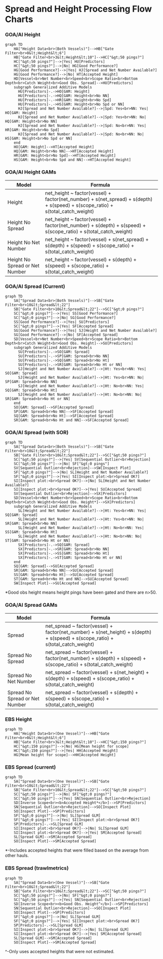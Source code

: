 # Spread and Height Processing Flow Charts


### GOA/AI Height

``` mermaid
graph TD
    HA["Height Data<br>(Both Vessels)"]-->HB["Gate Filter<br>0&lt;Height&lt;6"]
    HB["Gate Filter<br>3&lt;Height&lt;10"]-->HC["&gt;50 pings?"]
    HC["&gt;50 pings?"]-->|Yes| HU[Predictors]
    HC["&gt;50 pings?"]-->|No| HG[Good Performance?]
    HG[Good Performance?]-->|Yes| HJ[Spread and Net Number Available?]
    HG[Good Performance?]-->|No| HT[Accepted Height]
    HD[Vessel<br>Net Number<br>Speed<br>Scope Ratio<br>Bottom Depth<br>Catch Weight<br>Good Obs. Spread]-->HU[Predictors]
    subgraph Generalized Additive Models
      HU[Predictors]-.->HO[GAM: Height]
      HU[Predictors]-.->HQ[GAM: Height<br>No NN]
      HU[Predictors]-.->HR[GAM: Height<br>No Spd]
      HU[Predictors]-.->HS[GAM: Height<br>No Spd or NN]
      HJ[Spread and Net Number Available?]-->|Spd: Yes<br>NN: Yes| HO[GAM: Height]
      HJ[Spread and Net Number Available?]-->|Spd: Yes<br>NN: No| HQ[GAM: Height<br>No NN]
      HJ[Spread and Net Number Available?]-->|Spd: No<br>NN: Yes| HR[GAM: Height<br>No Spd]
      HJ[Spread and Net Number Available?]-->|Spd: No<br>NN: No| HS[GAM: Height<br>No Spd or NN]
    end
    HO[GAM: Height]-->HT[Accepted Height]
    HQ[GAM: Height<br>No NN]-->HT[Accepted Height]
    HR[GAM: Height<br>No Spd]-->HT[Accepted Height]
    HS[GAM: Height<br>No Spd and NN]-->HT[Accepted Height]
```

### GOA/AI Height GAMs
| Model | Formula |
|------------|------------|
| Height | net_height ~ factor(vessel) + factor(net_number) + s(net_spread) + s(depth) + s(speed) + s(scope_ratio) + s(total_catch_weight) |
| Height No Spread | net_height ~ factor(vessel) + factor(net_number) + s(depth) + s(speed) + s(scope_ratio) + s(total_catch_weight) |
| Height No Net Number | net_height ~ factor(vessel) + s(net_spread) + s(depth) + s(speed) + s(scope_ratio) + s(total_catch_weight) |
| Height No Spread or Net Number | net_height ~ factor(vessel) + s(depth) + s(speed) + s(scope_ratio) + s(total_catch_weight) |

### GOA/AI Spread (Current)

``` mermaid
graph TD
    SA["Spread Data<br>(Both Vessels)"]-->SB["Gate Filter<br>10&lt;Spread&lt;22"]
    SB["Gate Filter<br>10&lt;Spread&lt;22"]-->SC["&gt;0 pings?"]
    SC["&gt;0 pings?"]-->|Yes| SS[Good Performance?]
    SC["&gt;0 pings?"]-->|No| SG[Good Performance?]
    SS[Good Performance?]-->|Yes| SU[Predictors]
    SC["&gt;0 pings?"]-->|Yes| SF[Accepted Spread]
    SG[Good Performance?]-->|Yes| SJ[Height and Net Number Available?]
    SG[Good Performance?]-->|No| SF[Accepted Spread]
    SD[Vessel<br>Net Number<br>Speed<br>Scope Ratio<br>Bottom Depth<br>Catch Weight<br>Good Obs. Height]-->SU[Predictors]
    subgraph Generalized Additive Models
      SU[Predictors]-.->SO[GAM: Spread]
      SU[Predictors]-.->SP[GAM: Spread<br>No NN]
      SU[Predictors]-.->SQ[GAM: Spread<br>No Ht]
      SU[Predictors]-.->SR[GAM: Spread<br>No Ht or NN]
      SJ[Height and Net Number Available?]-->|Ht: Yes<br>NN: Yes| SO[GAM: Spread]
      SJ[Height and Net Number Available?]-->|Ht: Yes<br>NN: No| SP[GAM: Spread<br>No NN]
      SJ[Height and Net Number Available?]-->|Ht: No<br>NN: Yes| SQ[GAM: Spread<br>No Ht]
      SJ[Height and Net Number Available?]-->|Ht: No<br>NN: No| SR[GAM: Spread<br>No Ht or NN]
    end
    SO[GAM: Spread]-->SF[Accepted Spread]
    SP[GAM: Spread<br>No NN]-->SF[Accepted Spread]
    SQ[GAM: Spread<br>No Ht]-->SF[Accepted Spread]
    SR[GAM: Spread<br>No Ht and NN]-->SF[Accepted Spread]
```


### GOA/AI Spread (with SOR)

``` mermaid
graph TD
    SA["Spread Data<br>(Both Vessels)"]-->SB["Gate Filter<br>10&lt;Spread&lt;22"]
    SB["Gate Filter<br>10&lt;Spread&lt;22"]-->SC["&gt;50 pings?"]
    SC["&gt;50 pings?"]-->|Yes| SV[Sequential Outlier<br>Rejection]
    SC["&gt;50 pings?"]-->|No| SF["&gt;0 pings"]
    SV[Sequential Outlier<br>Rejection]-->SW[Inspect Plot]
    SF["&gt;0 pings?"]-->|No| SL[Height and Net Number Available?]
    SF["&gt;0 pings?"]-->|Yes| SI[Inspect plot:<br>Spread OK?]
    SI[Inspect plot:<br>Spread OK?]-->|No| SL[Height and Net Number Available?]
    SI[Inspect plot:<br>Spread OK?]-->|Yes| SU[Accepted Spread]
    SV[Sequential Outlier<br>Rejection]-->SX[Predictors]
    SD[Vessel<br>Net Number<br>Speed<br>Scope Ratio<br>Bottom Depth<br>Catch Weight<br>Good Obs. Height*]-->SX[Predictors]
    subgraph Generalized Additive Models
      SL[Height and Net Number Available?]-->|Ht: Yes<br>NN: Yes| SQ[GAM: Spread]
      SL[Height and Net Number Available?]-->|Ht: Yes<br>NN: No| SR[GAM: Spread<br>No NN]
      SL[Height and Net Number Available?]-->|Ht: No<br>NN: Yes| SS[GAM: Spread<br>No Ht]
      SL[Height and Net Number Available?]-->|Ht: No<br>NN: No| ST[GAM: Spread<br>No Ht or NN]
      SX[Predictors]-.->SQ[GAM: Spread]
      SX[Predictors]-.->SR[GAM: Spread<br>No NN]
      SX[Predictors]-.->SS[GAM: Spread<br>No Ht]
      SX[Predictors]-.->ST[GAM: Spread<br>No Ht or NN]
    end
    SQ[GAM: Spread]-->SU[Accepted Spread]
    SR[GAM: Spread<br>No NN]-->SU[Accepted Spread]
    SS[GAM: Spread<br>No Ht]-->SU[Accepted Spread]
    ST[GAM: Spread<br>No Ht and NN]-->SU[Accepted Spread]
    SW[Inspect Plot]-->SU[Accepted Spread]
```
*Good obs height means height pings have been gated and there are n>50.

### GOA/AI Spread GAMs
| Model | Formula |
|------------|------------|
| Spread | net_spread ~ factor(vessel) + factor(net_number) + s(net_height) + s(depth) + s(speed) + s(scope_ratio) + s(total_catch_weight) |
| Spread No Spread | net_spread ~ factor(vessel) + factor(net_number) + s(depth) + s(speed) + s(scope_ratio) + s(total_catch_weight) |
| Spread No Net Number | net_spread ~ factor(vessel) + s(net_height) + s(depth) + s(speed) + s(scope_ratio) + s(total_catch_weight) |
| Spread No Spread or Net Number | net_spread ~ factor(vessel) + s(depth) + s(speed) + s(scope_ratio) + s(total_catch_weight) |


### EBS Height
``` mermaid
graph TD
    HA["Height Data<br>(One Vessel)"]-->HB["Gate Filter<br>0&lt;Height&lt;6"]
    HB["Gate Filter<br>3&lt;Height&lt;10"]-->HC["&gt;150 pings?"]
    HC["&gt;150 pings?"]-->|No| HG[Mean height for scope]
    HC["&gt;150 pings?"]-->|Yes| HH[Accepted Height]
    HG[Mean height for scope]-->HH[Accepted Height]
```


### EBS Spread (current)
``` mermaid
graph TD
    SA["Spread Data<br>(One Vessel)"]-->SB["Gate Filter<br>10&lt;Spread&lt;22"]
    SB["Gate Filter<br>10&lt;Spread&lt;22"]-->SC["&gt;50 pings?"]
    SC["&gt;50 pings?"]-->|No| SF["&gt;0 pings?"]
    SC["&gt;50 pings?"]-->|Yes| SN[Sequential Outlier<br>Rejection]
    SD[Inverse Scope<br><b>Accepted Height*</b>]-->SP[Predictors]
    SN[Sequential Outlier<br>Rejection]-->SO[Inspect Plot]
    SO[Inspect Plot]-->SP[Predictors]
    SF["&gt;0 pings?"]-->|No| SL[Spread GLM]
    SF["&gt;0 pings?"]-->|Yes| SI[Inspect plot:<br>Spread OK?]
    SP[Predictors]-.->SL[Spread GLM]
    SI[Inspect plot:<br>Spread OK?]-->|No| SL[Spread GLM]
    SI[Inspect plot:<br>Spread OK?]-->|Yes| SM[Accepted Spread]
    SL[Spread GLM]-->SM[Accepted Spread]
    SO[Inspect Plot]-->SM[Accepted Spread]
```

*-Includes accepted heights that were filled based on the average from other hauls.

### EBS Spread (trawlmetrics)
``` mermaid
graph TD
    SA["Spread Data<br>(One Vessel)"]-->SB["Gate Filter<br>10&lt;Spread&lt;22"]
    SB["Gate Filter<br>10&lt;Spread&lt;22"]-->SC["&gt;50 pings?"]
    SC["&gt;50 pings?"]-->|No| SF["&gt;0 pings?"]
    SC["&gt;50 pings?"]-->|Yes| SN[Sequential Outlier<br>Rejection]
    SD[Inverse Scope<br><b>Good Obs. Height^</b>]-->SP[Predictors]
    SN[Sequential Outlier<br>Rejection]-->SO[Inspect Plot]
    SO[Inspect Plot]-->SP[Predictors]
    SF["&gt;0 pings?"]-->|No| SL[Spread GLM]
    SF["&gt;0 pings?"]-->|Yes| SI[Inspect plot:<br>Spread OK?]
    SP[Predictors]-.->SL[Spread GLM]
    SI[Inspect plot:<br>Spread OK?]-->|No| SL[Spread GLM]
    SI[Inspect plot:<br>Spread OK?]-->|Yes| SM[Accepted Spread]
    SL[Spread GLM]-->SM[Accepted Spread]
    SO[Inspect Plot]-->SM[Accepted Spread]
```

^-Only uses accepted heights that were not estimated.
